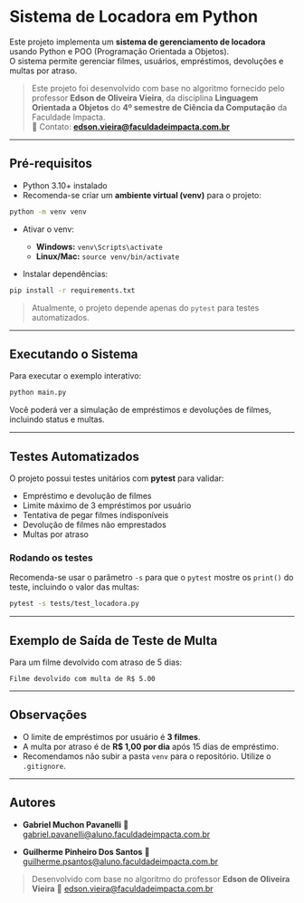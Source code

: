 
# Sistema de Locadora em Python

Este projeto implementa um **sistema de gerenciamento de locadora** usando Python e POO (Programação Orientada a Objetos).  
O sistema permite gerenciar filmes, usuários, empréstimos, devoluções e multas por atraso.

> Este projeto foi desenvolvido com base no algoritmo fornecido pelo professor **Edson de Oliveira Vieira**, da disciplina **Linguagem Orientada a Objetos** do **4º semestre de Ciência da Computação** da Faculdade Impacta.  
> 📧 Contato: **edson.vieira@faculdadeimpacta.com.br**
---
## Pré-requisitos

- Python 3.10+ instalado
- Recomenda-se criar um **ambiente virtual (venv)** para o projeto:

```bash
python -m venv venv
````

* Ativar o venv:

  * **Windows:** `venv\Scripts\activate`
  * **Linux/Mac:** `source venv/bin/activate`

* Instalar dependências:

```bash
pip install -r requirements.txt
```

> Atualmente, o projeto depende apenas do `pytest` para testes automatizados.

---

## Executando o Sistema

Para executar o exemplo interativo:

```bash
python main.py
```

Você poderá ver a simulação de empréstimos e devoluções de filmes, incluindo status e multas.

---

## Testes Automatizados

O projeto possui testes unitários com **pytest** para validar:

* Empréstimo e devolução de filmes
* Limite máximo de 3 empréstimos por usuário
* Tentativa de pegar filmes indisponíveis
* Devolução de filmes não emprestados
* Multas por atraso

### Rodando os testes

Recomenda-se usar o parâmetro `-s` para que o `pytest` mostre os `print()` do teste, incluindo o valor das multas:

```bash
pytest -s tests/test_locadora.py
```

---

## Exemplo de Saída de Teste de Multa

Para um filme devolvido com atraso de 5 dias:

```
Filme devolvido com multa de R$ 5.00
```

---

## Observações

* O limite de empréstimos por usuário é **3 filmes**.
* A multa por atraso é de **R$ 1,00 por dia** após 15 dias de empréstimo.
* Recomendamos não subir a pasta `venv` para o repositório. Utilize o `.gitignore`.

---

## Autores

* **Gabriel Muchon Pavanelli**
  📧 [gabriel.pavanelli@aluno.faculdadeimpacta.com.br](mailto:gabriel.pavanelli@aluno.faculdadeimpacta.com.br)

* **Guilherme Pinheiro Dos Santos**
  📧 [guilherme.psantos@aluno.faculdadeimpacta.com.br](mailto:guilherme.psantos@aluno.faculdadeimpacta.com.br)

> Desenvolvido com base no algoritmo do professor **Edson de Oliveira Vieira**
> 📧 [edson.vieira@faculdadeimpacta.com.br](mailto:edson.vieira@faculdadeimpacta.com.br)


